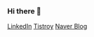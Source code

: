 ### Hi there 👋
[LinkedIn](https://www.linkedin.com/in/%ED%98%84%EC%88%98-%EC%9D%B4-57ba58210)
[Tistroy](https://skypotato-note.tistory.com)
[Naver Blog](https://blog.naver.com/hunsooski)
<!--
**skypotato/skypotato** is a ✨ _special_ ✨ repository because its `README.md` (this file) appears on your GitHub profile.

Here are some ideas to get you started:

- 🔭 I’m currently working on ...
- 🌱 I’m currently learning ...
- 👯 I’m looking to collaborate on ...
- 🤔 I’m looking for help with ...
- 💬 Ask me about ...
- 📫 How to reach me: ...
- 😄 Pronouns: ...
- ⚡ Fun fact: ...
-->
